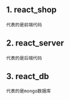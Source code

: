 ## 1. react_shop

```
代表的是前端代码
```

## 2. react_server

```
代表的是后端代码
```

## 3. react_db

```
代表的是mongo数据库
```

